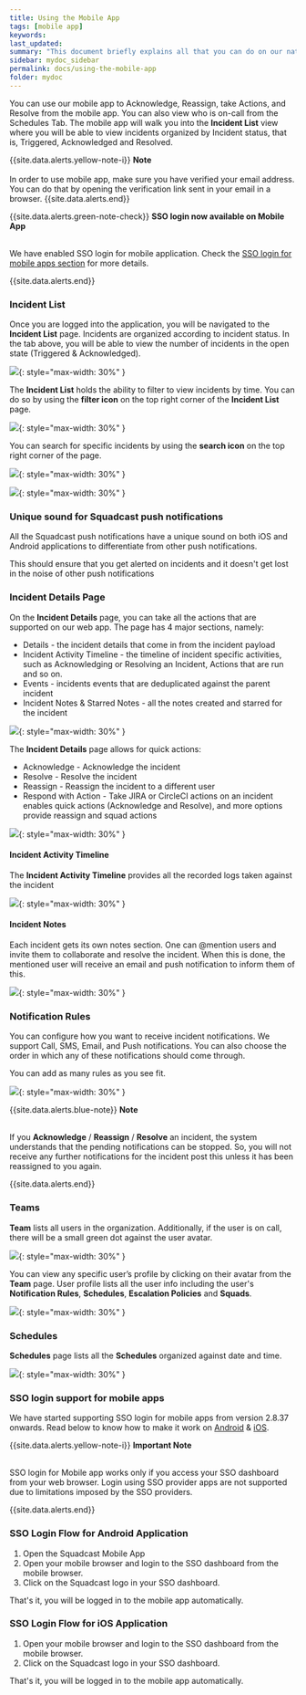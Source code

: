 ```yaml
---
title: Using the Mobile App
tags: [mobile app]
keywords: 
last_updated: 
summary: "This document briefly explains all that you can do on our native mobile application available for both iOS and Android."
sidebar: mydoc_sidebar
permalink: docs/using-the-mobile-app
folder: mydoc
---
```


You can use our mobile app to Acknowledge, Reassign, take Actions, and Resolve from the mobile app. You can also view who is on-call from the Schedules Tab. The mobile app will walk you into the **Incident List** view where you will be able to view incidents organized by Incident status, that is, Triggered, Acknowledged and Resolved.

{{site.data.alerts.yellow-note-i}}
<b>Note</b>
<br/><br/>
In order to use mobile app, make sure you have verified your email address. You can do that by opening the verification link sent in your email in a browser.
{{site.data.alerts.end}}


{{site.data.alerts.green-note-check}}
<b>SSO login now available on Mobile App</b>
<br/><br/><p>We have enabled SSO login for mobile application. Check the <a href="#sso-login-support-for-mobile-apps">SSO login for mobile apps section</a> for more details.</p>
{{site.data.alerts.end}}

### Incident List

Once you are logged into the application, you will be navigated to the **Incident List** page. Incidents are organized according to incident status. In the tab above, you will be able to view the number of incidents in the open state (Triggered & Acknowledged).

![](images/using_mobile_1.png){: style="max-width: 30%" }

The **Incident List** holds the ability to filter to view incidents by time. You can do so by using the **filter icon** on the top right  corner of the **Incident List** page.

![](images/using_mobile_2.png){: style="max-width: 30%" }

You can search for specific incidents by using the **search icon** on the top right corner of the page.

![](images/using_mobile_search_button.png){: style="max-width: 30%" }

![](images/using_mobile_3.png){: style="max-width: 30%" }

### Unique sound for Squadcast push notifications

All the Squadcast push notifications have a unique sound on both iOS and Android applications to differentiate from other push notifications.

This should ensure that you get alerted on incidents and it doesn't get lost in the noise of other push notifications

### Incident Details Page

On the **Incident Details** page, you can take all the actions that are supported on our web app. The page has 4 major sections, namely:

- Details - the incident details that come in from the incident payload
- Incident Activity Timeline - the timeline of incident specific activities, such as Acknowledging or Resolving an Incident, Actions that are run and so on.
- Events - incidents events that are deduplicated against the parent incident
- Incident Notes & Starred Notes - all the notes created and starred for the incident

![](images/using_mobile_4.png){: style="max-width: 30%" }

The **Incident Details** page allows for quick actions:

- Acknowledge - Acknowledge the incident
- Resolve - Resolve the incident
- Reassign - Reassign the incident to a different user
- Respond with Action - Take JIRA or CircleCI actions on an incident
 enables quick actions (Acknowledge and Resolve), and more options provide reassign and squad actions

![](images/using_mobile_5.png){: style="max-width: 30%" }

#### Incident Activity Timeline

The **Incident Activity Timeline** provides all the recorded logs taken against the incident

![](images/using_mobile_6.png){: style="max-width: 30%" }

#### Incident Notes

Each incident gets its own notes section. One can @mention users and invite them to collaborate and resolve the incident. When this is done, the mentioned user will receive an email and push notification to inform them of this. 

![](images/incident_notes_12.png){: style="max-width: 30%" }

### Notification Rules

You can configure how you want to receive incident notifications. We support Call, SMS, Email, and Push notifications. You can also choose the order in which any of these notifications should come through. 

You can add as many rules as you see fit. 

![](images/using_mobile_8.png){: style="max-width: 30%" }

{{site.data.alerts.blue-note}}
<b>Note</b>
<br/><br/><p>If you <b>Acknowledge</b> / <b>Reassign</b> / <b>Resolve</b> an incident, the system understands that the pending notifications can be stopped. So, you will not receive any further notifications for the incident post this unless it has been reassigned to you again.</p>
{{site.data.alerts.end}}

### Teams

**Team** lists all users in the organization. Additionally, if the user is on call, there will be a small green dot against the user avatar. 

![](images/using_mobile_9.png){: style="max-width: 30%" }

You can view any specific user’s profile by clicking on their avatar from the **Team** page. User profile lists all the user info including the user's **Notification Rules**, **Schedules**, **Escalation Policies** and **Squads**.

![](images/using_mobile_10.png){: style="max-width: 30%" }

### Schedules

**Schedules** page lists all the **Schedules** organized against date and time.

![](images/using_mobile_11.png){: style="max-width: 30%" }

### SSO login support for mobile apps

We have started supporting SSO login for mobile apps from version 2.8.37 onwards. Read below to know how to make it work on [Android](https://play.google.com/store/apps/details?id=com.squadcast.incidents&hl=en) & [iOS](https://apps.apple.com/app/id1501689101).

{{site.data.alerts.yellow-note-i}}
<b>Important Note</b>
<br/><br/><p>SSO login for Mobile app works only if you access your SSO dashboard from your web browser. Login using SSO provider apps are not supported due to limitations imposed by the SSO providers.</p>
{{site.data.alerts.end}}

### SSO Login Flow for Android Application

1. Open the Squadcast Mobile App
2. Open your mobile browser and login to the SSO dashboard from the mobile browser.
3. Click on the Squadcast logo in your SSO dashboard.

That's it, you will be logged in to the mobile app automatically.

### SSO Login Flow for iOS Application

1. Open your mobile browser and login to the SSO dashboard from the mobile browser.
2. Click on the Squadcast logo in your SSO dashboard.

That's it, you will be logged in to the mobile app automatically.